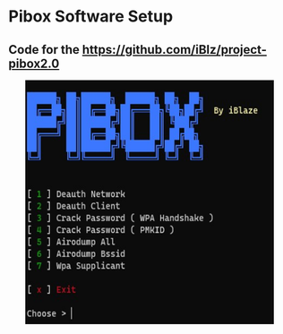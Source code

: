 # Pibox Software Setup
## Code for the https://github.com/iBlz/project-pibox2.0
<p align="center">
  <img width="444" height="436" src="https://github.com/iBlz/pibox-code/blob/main/Screenshot_1.jpg">
</p>
